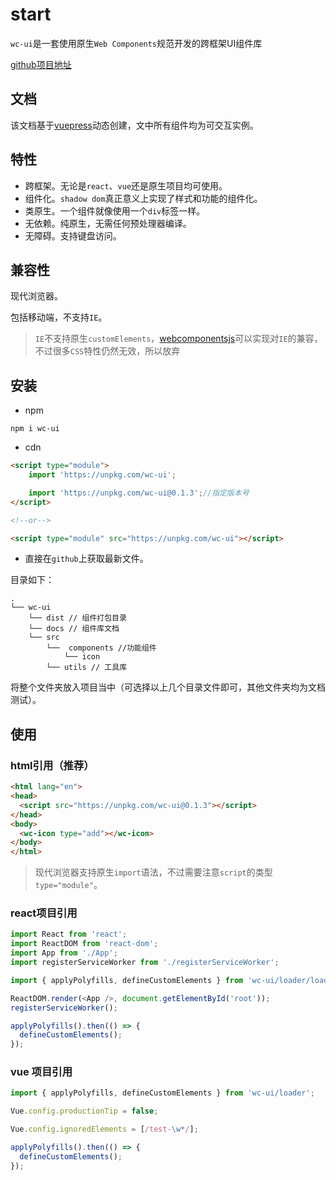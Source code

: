 # start

`wc-ui`是一套使用原生`Web Components`规范开发的跨框架UI组件库

[github项目地址](https://github.com/gitbu/wc-ui)

## 文档

该文档基于[vuepress](https://vuepress.vuejs.org/)动态创建，文中所有组件均为可交互实例。

## 特性

* 跨框架。无论是`react`、`vue`还是原生项目均可使用。
* 组件化。`shadow dom`真正意义上实现了样式和功能的组件化。
* 类原生。一个组件就像使用一个`div`标签一样。
* 无依赖。纯原生，无需任何预处理器编译。
* 无障碍。支持键盘访问。

## 兼容性

现代浏览器。

包括移动端，不支持`IE`。

> `IE`不支持原生`customElements`，[webcomponentsjs](https://github.com/webcomponents/webcomponentsjs)可以实现对`IE`的兼容，不过很多`CSS`特性仍然无效，所以放弃

## 安装

* npm

```shell
npm i wc-ui
```

* cdn

```html
<script type="module">
    import 'https://unpkg.com/wc-ui';

    import 'https://unpkg.com/wc-ui@0.1.3';//指定版本号
</script>

<!--or-->

<script type="module" src="https://unpkg.com/wc-ui"></script>
```

* 直接在`github`上获取最新文件。

目录如下：

```text
.
└── wc-ui
	└── dist // 组件打包目录
	└── docs // 组件库文档
	└── src
    	└──  components //功能组件
    	 	└── icon
    	└── utils // 工具库
```

将整个文件夹放入项目当中（可选择以上几个目录文件即可，其他文件夹均为文档测试）。

## 使用

### html引用（推荐）

```html
<html lang="en">
<head>
  <script src="https://unpkg.com/wc-ui@0.1.3"></script>
</head>
<body>
  <wc-icon type="add"></wc-icon>
</body>
</html>
```

> 现代浏览器支持原生`import`语法，不过需要注意`script`的类型`type="module"`。

### react项目引用

```js
import React from 'react';
import ReactDOM from 'react-dom';
import App from './App';
import registerServiceWorker from './registerServiceWorker';

import { applyPolyfills, defineCustomElements } from 'wc-ui/loader/loader';

ReactDOM.render(<App />, document.getElementById('root'));
registerServiceWorker();

applyPolyfills().then(() => {
  defineCustomElements();
});
```

### vue 项目引用

```js
import { applyPolyfills, defineCustomElements } from 'wc-ui/loader';

Vue.config.productionTip = false;

Vue.config.ignoredElements = [/test-\w*/];

applyPolyfills().then(() => {
  defineCustomElements();
});
```
